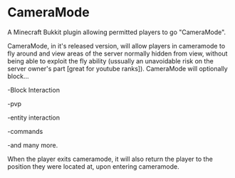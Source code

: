 CameraMode
==========

A Minecraft Bukkit plugin allowing permitted players to go "CameraMode".




CameraMode, in it's released version, will allow players in cameramode to fly around
and view areas of the server normally hidden from view, without being able to exploit 
the fly ability (ussually an unavoidable risk on the server owner's part [great for youtube ranks]).
CameraMode will optionally block...

-Block Interaction

-pvp

-entity interaction

-commands

-and many more.


When the player exits cameramode, it will also return the player to the position they
were located at, upon entering cameramode.
